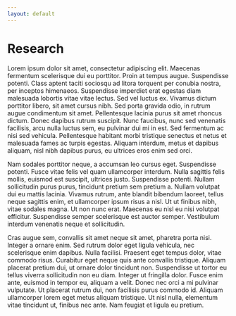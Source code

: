```yaml
---
layout: default
---
```


# Research

Lorem ipsum dolor sit amet, consectetur adipiscing elit. Maecenas fermentum scelerisque dui eu porttitor. Proin at tempus augue. Suspendisse potenti. Class aptent taciti sociosqu ad litora torquent per conubia nostra, per inceptos himenaeos. Suspendisse imperdiet erat egestas diam malesuada lobortis vitae vitae lectus. Sed vel luctus ex. Vivamus dictum porttitor libero, sit amet cursus nibh. Sed porta gravida odio, in rutrum augue condimentum sit amet. Pellentesque lacinia purus sit amet rhoncus dictum. Donec dapibus rutrum suscipit. Nunc faucibus, nunc sed venenatis facilisis, arcu nulla luctus sem, eu pulvinar dui mi in est. Sed fermentum ac nisi sed vehicula. Pellentesque habitant morbi tristique senectus et netus et malesuada fames ac turpis egestas. Aliquam interdum, metus et dapibus aliquam, nisl nibh dapibus purus, eu ultrices eros enim sed orci.

Nam sodales porttitor neque, a accumsan leo cursus eget. Suspendisse potenti. Fusce vitae felis vel quam ullamcorper interdum. Nulla sagittis felis mollis, euismod est suscipit, ultrices justo. Suspendisse potenti. Nullam sollicitudin purus purus, tincidunt pretium sem pretium a. Nullam volutpat dui eu mattis lacinia. Vivamus rutrum, ante blandit bibendum laoreet, tellus neque sagittis enim, et ullamcorper ipsum risus a nisl. Ut ut finibus nibh, vitae sodales magna. Ut non nunc erat. Maecenas eu nisl eu nisi volutpat efficitur. Suspendisse semper scelerisque est auctor semper. Vestibulum interdum venenatis neque et sollicitudin.

Cras augue sem, convallis sit amet neque sit amet, pharetra porta nisi. Integer a ornare enim. Sed rutrum dolor eget ligula vehicula, nec scelerisque enim dapibus. Nulla facilisi. Praesent eget tempus dolor, vitae commodo risus. Curabitur eget neque quis ante convallis tristique. Aliquam placerat pretium dui, ut ornare dolor tincidunt non. Suspendisse ut tortor eu tellus viverra sollicitudin non eu diam. Integer ut fringilla dolor. Fusce enim ante, euismod in tempor eu, aliquam a velit. Donec nec orci a mi pulvinar vulputate. Ut placerat rutrum dui, non facilisis purus commodo id. Aliquam ullamcorper lorem eget metus aliquam tristique. Ut nisl nulla, elementum vitae tincidunt ut, finibus nec ante. Nam feugiat et ligula eu pretium.

